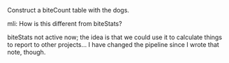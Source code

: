 Construct a biteCount table with the dogs.

mli: How is this different from biteStats?

biteStats not active now; the idea is that we could use it to calculate things to report to other projects... I have changed the pipeline since I wrote that note, though.

